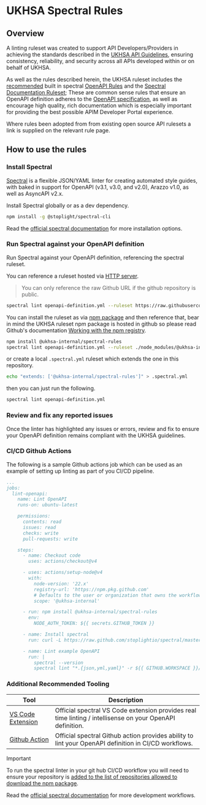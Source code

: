 # UKHSA Spectral Rules

## Overview

A linting ruleset was created to support API Developers/Providers in achieving the standards described in the [UKHSA API Guidelines](../api-design-guidelines/index.md), ensuring consistency, reliability, and security across all APIs developed within or on behalf of UKHSA.

As well as the rules described herein, the UKHSA ruleset includes the [recommended](https://docs.stoplight.io/docs/spectral/0a73453054745-recommended-or-all) built in spectral [OpenAPI Rules](https://docs.stoplight.io/docs/spectral/4dec24461f3af-open-api-rules) and the [Spectral Documentation Ruleset](https://github.com/stoplightio/spectral-documentation); These are common sense rules that ensure an OpenAPI definition adheres to the [OpenAPI specification](https://swagger.io/specification/), as well as encourage high quality, rich documentation which is especially important for providing the best possible APIM Developer Portal experience.

Where rules been adopted from from existing open source API rulesets a link is supplied on the relevant rule page.

## How to use the rules

### Install Spectral

[Spectral](https://docs.stoplight.io/docs/spectral) is a flexible JSON/YAML linter for creating automated style guides, with baked in support for OpenAPI (v3.1, v3.0, and v2.0), Arazzo v1.0, as well as AsyncAPI v2.x.

Install Spectral globally or as a dev dependency.

```sh
npm install -g @stoplight/spectral-cli
```

Read the [official spectral documentation](https://docs.stoplight.io/docs/spectral/b8391e051b7d8-installation) for more installation options.

### Run Spectral against your OpenAPI definition

Run Spectral against your OpenAPI definition, referencing the spectral ruleset.

You can reference a ruleset hosted via [HTTP server](https://meta.stoplight.io/docs/spectral/7895ff1196448-sharing-and-distributing-rulesets#http-server).

> You can only reference the raw Github URL if the github repository is public.

``` sh
spectral lint openapi-definition.yml --ruleset https://raw.githubusercontent.com/UKHSA-Internal/api-guidelines/refs/heads/main/.spectral.yaml
```

You can install the ruleset as via [npm package](https://meta.stoplight.io/docs/spectral/7895ff1196448-sharing-and-distributing-rulesets#npm) and then reference that, bear in mind the UKHSA ruleset npm package is hosted in github so please read Github's documentation [Working with the npm registry](https://docs.github.com/en/packages/working-with-a-github-packages-registry/working-with-the-npm-registry).

``` sh
npm install @ukhsa-internal/spectral-rules
spectral lint openapi-definition.yml --ruleset ./node_modules/@ukhsa-internal/spectral-rules/.spectral.yaml
```

or create a local `.spectral.yml` ruleset which extends the one in this repository.

```bash
echo "extends: ['@ukhsa-internal/spectral-rules']" > .spectral.yml
```

then you can just run the following.

```sh
spectral lint openapi-definition.yml
```

### Review and fix any reported issues

Once the linter has highlighted any issues or errors, review and fix to ensure your OpenAPI definition remains compliant with the UKHSA guidelines.

### CI/CD Github Actions

The following is a sample Github actions job which can be used as an example of setting up linting as part of you CI/CD pipeline.

``` yaml
...
jobs:
  lint-openapi:
    name: Lint OpenAPI
    runs-on: ubuntu-latest

    permissions:
      contents: read
      issues: read
      checks: write
      pull-requests: write

    steps:
      - name: Checkout code
        uses: actions/checkout@v4

      - uses: actions/setup-node@v4
        with:
          node-version: '22.x'
          registry-url: 'https://npm.pkg.github.com'
          # Defaults to the user or organization that owns the workflow file
          scope: '@ukhsa-internal'

      - run: npm install @ukhsa-internal/spectral-rules
        env:
          NODE_AUTH_TOKEN: ${{ secrets.GITHUB_TOKEN }}

      - name: Install spectral
        run: curl -L https://raw.github.com/stoplightio/spectral/master/scripts/install.sh | sh

      - name: Lint example OpenAPI
        run: |
          spectral --version
          spectral lint "*.{json,yml,yaml}" -r ${{ GITHUB.WORKSPACE }}/node_modules/@ukhsa-internal/spectral-rules/.spectral.yaml -f github-actions
```

### Additional Recommended Tooling

| Tool | Description |
| ---- | ----------- |
| [VS Code Extension](https://marketplace.visualstudio.com/items?itemName=stoplight.spectral) | Official spectral VS Code extension provides real time linting / intellisense on your OpenAPI definition. |
| [Github Action](https://github.com/marketplace/actions/spectral-linting) | Official spectral Github action provides ability to lint your OpenAPI definition in CI/CD workflows. |

> [!IMPORTANT]
> To run the spectral linter in your git hub CI/CD workflow you will need to ensure your repository is [added to the list of repositories allowed to download the npm package](https://docs.github.com/en/packages/learn-github-packages/configuring-a-packages-access-control-and-visibility#github-actions-access-for-packages-scoped-to-personal-accounts).
>

Read the [official spectral documentation](https://docs.stoplight.io/docs/spectral/ecaa0fd8a950d-workflows) for more development workflows.

